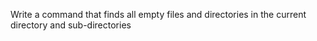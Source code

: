 Write a command that finds all empty files and directories in the current directory and sub-directories
